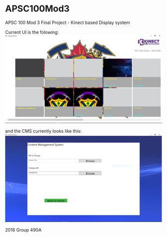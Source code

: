 # APSC100Mod3

APSC 100 Mod 3 Final Project - Kinect based Display system

Current UI is the folowing: ![alt tag](https://raw.githubusercontent.com/ruffoa/APSC100Mod3/master/img/ui.jpg)

and the CMS currently looks like this:
![alt tag](https://raw.githubusercontent.com/ruffoa/APSC100Mod3/master/img/cms.JPG)

2016 Group 490A

